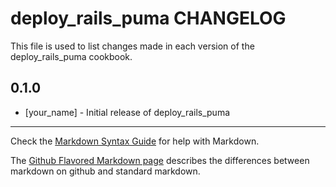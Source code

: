deploy_rails_puma CHANGELOG
===========================

This file is used to list changes made in each version of the deploy_rails_puma cookbook.

0.1.0
-----
- [your_name] - Initial release of deploy_rails_puma

- - -
Check the [Markdown Syntax Guide](http://daringfireball.net/projects/markdown/syntax) for help with Markdown.

The [Github Flavored Markdown page](http://github.github.com/github-flavored-markdown/) describes the differences between markdown on github and standard markdown.

